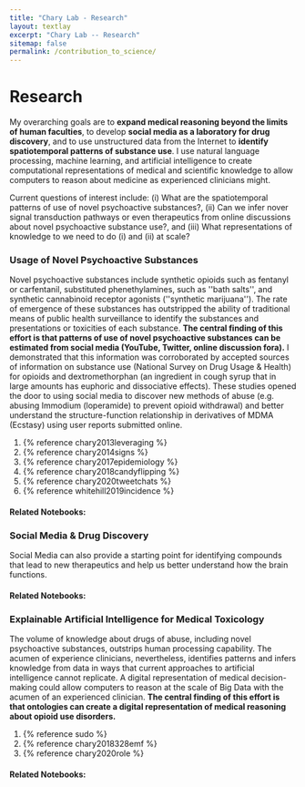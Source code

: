 ```yaml
---
title: "Chary Lab - Research"
layout: textlay
excerpt: "Chary Lab -- Research"
sitemap: false
permalink: /contribution_to_science/
---
```


# Research

My overarching goals are to **expand medical reasoning beyond the limits of human faculties**, to develop **social media as a laboratory for drug discovery**, and to use unstructured data from the Internet to **identify spatiotemporal patterns of substance use**.  I use natural language processing, machine learning, and artificial intelligence to create computational representations of medical and scientific knowledge to allow computers to reason about medicine as experienced clinicians might.

Current questions of interest include: (i) What are the spatiotemporal patterns of use of novel psychoactive substances?, (ii) Can we infer nover signal transduction pathways or even therapeutics from online discussions about novel psychoactive substance use?, and (iii) What representations of knowledge to we need to do (i) and (ii) at scale? 

<!-- nice place for a pic ![]({{ site.url }}{{ site.baseurl }}/images/respic/layers_real.jpg){: style="width: 300px; float: right; border: 10px"}  -->

### Usage of Novel Psychoactive Substances
Novel psychoactive substances include synthetic opioids such as fentanyl or carfentanil, substituted phenethylamines, such as ''bath salts'', and synthetic cannabinoid receptor agonists (''synthetic marijuana''). The rate of emergence of these substances has outstripped the ability of traditional means of public health surveillance to identify the substances and presentations or toxicities of each substance. **The central finding of this effort is that patterns of use of novel psychoactive substances can be estimated from social media (YouTube, Twitter, online discussion fora).** I demonstrated that this information was corroborated by accepted sources of information on substance use (National Survey on Drug Usage & Health) for opioids and dextromethorphan (an ingredient in cough syrup that in large amounts has euphoric and dissociative effects). These studies opened the door to using social media to discover new methods of abuse (e.g. abusing Immodium (loperamide) to prevent opioid withdrawal) and better understand the structure-function relationship in derivatives of MDMA (Ecstasy) using user reports submitted online. 

1. {% reference chary2013leveraging %}
1. {% reference chary2014signs %}
1. {% reference chary2017epidemiology %}
1. {% reference chary2018candyflipping %}
1. {% reference chary2020tweetchats %}
1. {% reference whitehill2019incidence %}

#### Related Notebooks: 

<!-- nice way to put in a picture ![]({{ site.url }}{{ site.baseurl }}/images/respic/layers_fft.jpg){: style="width: 300px; float: left; border: 10px"} -->

### Social Media & Drug Discovery
Social Media can also provide a starting point for identifying compounds that lead to new therapeutics and help us better understand how the brain functions. 


#### Related Notebooks:


### Explainable Artificial Intelligence for Medical Toxicology
The volume of knowledge about drugs of abuse, including novel psychoactive substances, outstrips human processing capability. The acumen of experience clinicians, nevertheless, identifies patterns and infers knowledge from data in ways that current approaches to artificial intelligence cannot replicate. A digital representation of medical decision-making could allow computers to reason at the scale of Big Data with the acumen of an experienced clinician. **The central finding of this effort is that ontologies can create a digital representation of medical reasoning about opioid use disorders.** 

1. {% reference sudo %}
1. {% reference chary2018328emf %}
1. {% reference chary2020role %}


#### Related Notebooks:

